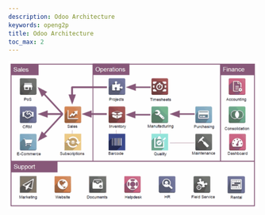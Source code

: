 ```yaml
---
description: Odoo Architecture
keywords: openg2p
title: Odoo Architecture
toc_max: 2
---
```


![](./images/13.png)